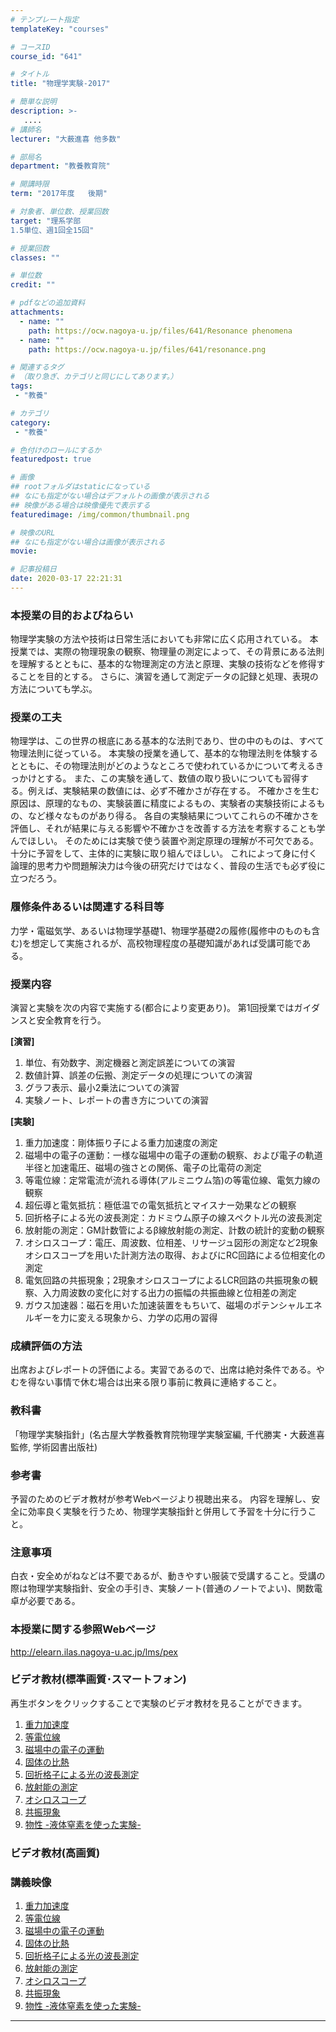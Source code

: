 ```yaml
---
# テンプレート指定
templateKey: "courses"

# コースID
course_id: "641"

# タイトル
title: "物理学実験-2017"

# 簡単な説明
description: >-
   ....
# 講師名
lecturer: "大薮進喜 他多数"

# 部局名
department: "教養教育院"

# 開講時限
term: "2017年度	後期"

# 対象者、単位数、授業回数
target: "理系学部
1.5単位、週1回全15回"

# 授業回数
classes: ""

# 単位数
credit: ""

# pdfなどの追加資料
attachments:
  - name: "" 
    path: https://ocw.nagoya-u.jp/files/641/Resonance phenomena
  - name: "" 
    path: https://ocw.nagoya-u.jp/files/641/resonance.png

# 関連するタグ
# （取り急ぎ、カテゴリと同じにしてあります。）
tags:
 - "教養"

# カテゴリ
category:
 - "教養"

# 色付けのロールにするか
featuredpost: true

# 画像
## rootフォルダはstaticになっている
## なにも指定がない場合はデフォルトの画像が表示される
## 映像がある場合は映像優先で表示する
featuredimage: /img/common/thumbnail.png

# 映像のURL
## なにも指定がない場合は画像が表示される
movie: 

# 記事投稿日
date: 2020-03-17 22:21:31
---
```


### 本授業の目的およびねらい

物理学実験の方法や技術は日常生活においても非常に広く応用されている。
本授業では、実際の物理現象の観察、物理量の測定によって、その背景にある法則を理解するとともに、基本的な物理測定の方法と原理、実験の技術などを修得することを目的とする。
さらに、演習を通して測定データの記録と処理、表現の方法についても学ぶ。


### 授業の工夫

物理学は、この世界の根底にある基本的な法則であり、世の中のものは、すべて物理法則に従っている。
本実験の授業を通して、基本的な物理法則を体験するとともに、その物理法則がどのようなところで使われているかについて考えるきっかけとする。
また、この実験を通して、数値の取り扱いについても習得する。例えば、実験結果の数値には、必ず不確かさが存在する。
不確かさを生む原因は、原理的なもの、実験装置に精度によるもの、実験者の実験技術によるもの、など様々なものがあり得る。
各自の実験結果についてこれらの不確かさを評価し、それが結果に与える影響や不確かさを改善する方法を考察することも学んでほしい。
そのためには実験で使う装置や測定原理の理解が不可欠である。
十分に予習をして、主体的に実験に取り組んでほしい。
これによって身に付く論理的思考力や問題解決力は今後の研究だけではなく、普段の生活でも必ず役に立つだろう。









### 履修条件あるいは関連する科目等
力学・電磁気学、あるいは物理学基礎1、物理学基礎2の履修(履修中のものも含む)を想定して実施されるが、高校物理程度の基礎知識があれば受講可能である。

### 授業内容
演習と実験を次の内容で実施する(都合により変更あり)。
第1回授業ではガイダンスと安全教育を行う。

**[演習]**

1. 単位、有効数字、測定機器と測定誤差についての演習
2. 数値計算、誤差の伝搬、測定データの処理についての演習
3. グラフ表示、最小2乗法についての演習
4. 実験ノート、レポートの書き方についての演習


**[実験]**
1. 重力加速度：剛体振り子による重力加速度の測定
2. 磁場中の電子の運動：一様な磁場中の電子の運動の観察、および電子の軌道半径と加速電圧、磁場の強さとの関係、電子の比電荷の測定
3. 等電位線：定常電流が流れる導体(アルミニウム箔)の等電位線、電気力線の観察
4. 超伝導と電気抵抗：極低温での電気抵抗とマイスナー効果などの観察
5. 回折格子による光の波長測定：カドミウム原子の線スペクトル光の波長測定
6. 放射能の測定：GM計数管によるβ線放射能の測定、計数の統計的変動の観察
7. オシロスコープ：電圧、周波数、位相差、リサージュ図形の測定など2現象オシロスコープを用いた計測方法の取得、およびにRC回路による位相変化の測定
8. 電気回路の共振現象；2現象オシロスコープによるLCR回路の共振現象の観察、入力周波数の変化に対する出力の振幅の共振曲線と位相差の測定
9. ガウス加速器：磁石を用いた加速装置をもちいて、磁場のポテンシャルエネルギーを力に変える現象から、力学の応用の習得

### 成績評価の方法

出席およびレポートの評価による。実習であるので、出席は絶対条件である。やむを得ない事情で休む場合は出来る限り事前に教員に連絡すること。

### 教科書

「物理学実験指針」(名古屋大学教養教育院物理学実験室編, 千代勝実・大薮進喜監修, 学術図書出版社)

### 参考書

予習のためのビデオ教材が参考Webページより視聴出来る。
内容を理解し、安全に効率良く実験を行うため、物理学実験指針と併用して予習を十分に行うこと。

### 注意事項

白衣・安全めがねなどは不要であるが、動きやすい服装で受講すること。受講の際は物理学実験指針、安全の手引き、実験ノート(普通のノートでよい)、関数電卓が必要である。

### 本授業に関する参照Webページ

<a href="http://elearn.ilas.nagoya-u.ac.jp/lms/pex" target="blank">http://elearn.ilas.nagoya-u.ac.jp/lms/pex</a>








### ビデオ教材(標準画質･スマートフォン)

再生ボタンをクリックすることで実験のビデオ教材を見ることができます。

1.  [重力加速度](https://nuvideo.media.nagoya-u.ac.jp/embed/a48a2232546c36ec9819408b7c03bc96e76f0272)
1.  [等電位線](https://nuvideo.media.nagoya-u.ac.jp/embed/ab36692c3e1c5833882bda3be6d02eafce5e4680)
1.  [磁場中の電子の運動](https://nuvideo.media.nagoya-u.ac.jp/embed/93da3b50108f4a13560569cb6603d80891b418c7)
1.  [固体の比熱](https://nuvideo.media.nagoya-u.ac.jp/embed/7c32a8e6a8b45769666b957c2240b7ada4147521)
1.  [回折格子による光の波長測定](https://nuvideo.media.nagoya-u.ac.jp/embed/0a71c74360222ac43f16a3d23df47f895fe42504)
1.  [放射能の測定](https://nuvideo.media.nagoya-u.ac.jp/embed/ae63246994b3a53aecda63ecd419dc6cb045b8fa)
1.  [オシロスコープ](https://nuvideo.media.nagoya-u.ac.jp/embed/18c28700b37a97d3b3678d47f7f8ceaf0052db4a)
1.  [共振現象](https://nuvideo.media.nagoya-u.ac.jp/embed/df8ee5a736ddcc249c0e54a968b34add909fe9cd)
1.  [物性 -液体窒素を使った実験-](https://nuvideo.media.nagoya-u.ac.jp/embed/ffe98786d79a368c6ad72ee94500e1b388669ef0)

### ビデオ教材(高画質)

### 講義映像

1.  [重力加速度](https://nuvideo.media.nagoya-u.ac.jp/embed/058a52a44a3ca745a85633fa017b8d38aabebc2b)
1.  [等電位線](https://nuvideo.media.nagoya-u.ac.jp/embed/e997387209848feef0a88c97df356132a08bbd12)
1.  [磁場中の電子の運動](https://nuvideo.media.nagoya-u.ac.jp/embed/8b75113214282576d7636effa7a442b4c7cabb5a)
1.  [固体の比熱](https://nuvideo.media.nagoya-u.ac.jp/embed/6c10359860d9409bbc89d124b2b50b75fff4038c)
1.  [回折格子による光の波長測定](https://nuvideo.media.nagoya-u.ac.jp/embed/0d7af0bb654771df3d5930b09162953a6311f185)
1.  [放射能の測定](https://nuvideo.media.nagoya-u.ac.jp/embed/a559d7ba2f6c3037cf452d99a13f3ae82426fc57)
1.  [オシロスコープ](https://nuvideo.media.nagoya-u.ac.jp/embed/df4a7abfc6a6a98040763f7fb8dbb886d2d06901)
1.  [共振現象](https://nuvideo.media.nagoya-u.ac.jp/embed/7be3c06c6ebac123295466d8db1046c3557ce248)
1.  [物性 -液体窒素を使った実験-](https://nuvideo.media.nagoya-u.ac.jp/embed/0f4161467174d3d7e15e6db6c5dfcb1c4ae91d4d)









-----